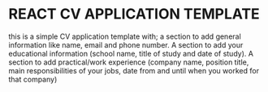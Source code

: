 # REACT CV APPLICATION TEMPLATE

this is a simple CV application template with;
a section to add general information like name, email and phone number.
A section to add your educational information (school name, title of study and date of study).
A section to add practical/work experience (company name, position title, main responsibilities of your jobs, date from and until when you worked for that company)

